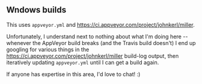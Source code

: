 ## Wndows builds

This uses `appveyor.yml` and https://ci.appveyor.com/project/johnkerl/miller.

Unfortunately, I understand next to nothing about what I'm doing here --
whenever the AppVeyor build breaks (and the Travis build doesn't) I end up
googling for various things in the
https://ci.appveyor.com/project/johnkerl/miller build-log output, then
iteratively updating `appveyor.yml` until I can get a build again.

If anyone has expertise in this area, I'd love to chat! :)
